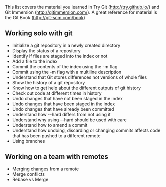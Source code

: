 This list covers the material you learned in Try Git (http://try.github.io/) and Git Immersion (http://gitimmersion.com/). A great reference for material is the Git Book (http://git-scm.com/book)

## Working solo with git
* Initialize a git repository in a newly created directory
* Display the status of a repository
* Identify if files are staged into the index or not
* Add a file to the index
* Commit the contents of the index using the -m flag
* Commit using the -m flag with a multiline description
* Understand that Git stores differences not versions of whole files
* Show the history of a git repository
* Know how to get help about the different outputs of git history
* Check out code at different times in history
* Undo changes that have not been staged in the index
* Undo changes that have been staged in the index
* Undo changes that have already been committed
* Understand how --hard differs from not using it
* Understand why using --hard should be used with care
* Understand how to amend a commit
* Understand how undoing, discarding or changing commits affects code that has been pushed to a different remote
* Using branches

## Working on a team with remotes
* Merging changes from a remote
* Merge conflicts
* Rebase vs Merge

